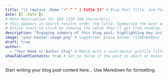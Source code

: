 ```yaml
---
title: "{{ replace .Name "-" " " | title }}" # Blog Post Title: Aim for 50-60 characters. Make it catchy and keyword-rich.
date: {{ .Date }}
# Meta description for SEO (120-160 characters).
# This appears in search results under the title. Summarize the post and highlight key takeaways.
# Entice users to click by showing the value they'll get from reading.
description: "Engaging summary of this blog post, highlighting key insights or takeaways."
image: "your-banner-image.png" # Suggested: place banner (1200x630px) in this post's folder. Used for OG image.
draft: true
author:
  - "Your Name or Author Slug" # Match with a contributor profile title or slug (see project docs for format)
showTableOfContents: true # Set to false if the post is short or doesn't need a ToC
---
```


Start writing your blog post content here...
Use Markdown for formatting.